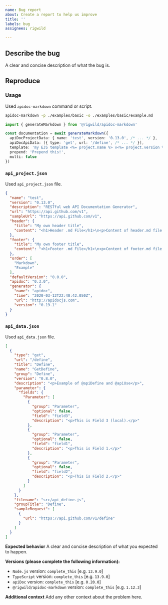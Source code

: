 ```yaml
---
name: Bug report
about: Create a report to help us improve
title: ''
labels: bug
assignees: rigwild

---
```


## Describe the bug
A clear and concise description of what the bug is.

## Reproduce
### Usage
Used `apidoc-markdown` command or script.

```bash
apidoc-markdown -p ./examples/basic -o ./examples/basic/example.md
```

```ts
import { generateMarkdown } from '@rigwild/apidoc-markdown'

const documentation = await generateMarkdown({
  apiDocProjectData: { name: 'test', version: '0.13.0', /* ... */ },
  apiDocApiData: [{ type: 'get', url: '/define', /* ... */ }],
  template: 'my EJS template <%= project.name %> v<%= project.version %>',
  prepend: 'Prepend this!',
  multi: false
})
```

### `api_project.json`
Used `api_project.json` file.

```json
{
  "name": "test",
  "version": "0.13.0",
  "description": "RESTful web API Documentation Generator",
  "url": "https://api.github.com/v1",
  "sampleUrl": "https://api.github.com/v1",
  "header": {
    "title": "My own header title",
    "content": "<h1>Header .md File</h1>\n<p>Content of header.md file.</p>\n"
  },
  "footer": {
    "title": "My own footer title",
    "content": "<h1>Footer .md File</h1>\n<p>Content of footer.md file.</p>\n"
  },
  "order": [
    "Markdown",
    "Example"
  ],
  "defaultVersion": "0.0.0",
  "apidoc": "0.3.0",
  "generator": {
    "name": "apidoc",
    "time": "2020-03-12T22:48:42.050Z",
    "url": "http://apidocjs.com",
    "version": "0.19.1"
  }
}
```

### `api_data.json`
Used `api_data.json` file.

```json
[
  {
    "type": "get",
    "url": "/define",
    "title": "Define",
    "name": "GetDefine",
    "group": "Define",
    "version": "0.8.0",
    "description": "<p>Example of @apiDefine and @apiUse</p>",
    "parameter": {
      "fields": {
        "Parameter": [
          {
            "group": "Parameter",
            "optional": false,
            "field": "field3",
            "description": "<p>This is Field 3 (local).</p>"
          },
          {
            "group": "Parameter",
            "optional": false,
            "field": "field1",
            "description": "<p>This is Field 1.</p>"
          },
          {
            "group": "Parameter",
            "optional": false,
            "field": "field2",
            "description": "<p>This is Field 2.</p>"
          }
        ]
      }
    },
    "filename": "src/api_define.js",
    "groupTitle": "Define",
    "sampleRequest": [
      {
        "url": "https://api.github.com/v1/define"
      }
    ]
  }
]
```

**Expected behavior**
A clear and concise description of what you expected to happen.

**Versions (please complete the following information):**
 - `Node.js` version: `complete_this` [e.g. `13.9.0`]
 - `TypeScript` version: `complete_this` [e.g. `13.9.0`]
 - `apiDoc` version: `complete_this` [e.g. `0.20.0`]
 - `@rigwild/apidoc-markdown` version: `complete_this` [e.g. `1.12.3`]

**Additional context**
Add any other context about the problem here.

